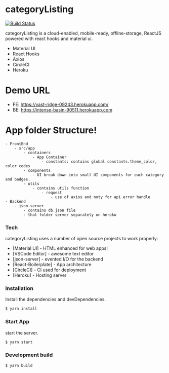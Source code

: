 # categoryListing

[![Build Status](https://travis-ci.org/joemccann/dillinger.svg?branch=master)](https://travis-ci.org/joemccann/dillinger)

categoryListing is a cloud-enabled, mobile-ready, offline-storage, ReactJS powered with react hooks and material ui.

  - Material UI
  - React Hooks
  - Axios
  - CircleCI
  - Heroku
  
# Demo URL
    
  - FE: https://vast-ridge-09243.herokuapp.com/
  - BE: https://intense-basin-90511.herokuapp.com

# App folder Structure!
    - FrontEnd
        - src/app
            - containers
                - App Container
                    - constants: contains global constants.theme_color, color codes
            - components
                - UI break down into small UI components for each category and badges.
            - utils
                - contains utils function
                    - request
                        - use of axios and noty for api error handle
    - Backend
        - json-server
            - contains db.json file
            - that folder server separately on heroku
### Tech

categoryListing uses a number of open source projects to work properly:

* [Material UI] - HTML enhanced for web apps!
* [VSCode Editor] - awesome  text editor
* [json-server] - evented I/O for the backend
* [React-Boilerplate] - App architecture
* [CircleCI] - CI used for deployment
* [Heroku] - Hosting server


### Installation

Install the dependencies and devDependencies.

```sh
$ yarn install
```

### Start App

start the server.

```sh
$ yarn start
```

### Development build

```sh
$ yarn build
```
